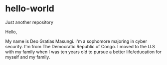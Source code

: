 # hello-world
Just another repository

Hello,

My name is Deo Gratias Masungi. I'm a sophomore majoring in cyber security.
I'm from The Democratic Republic of Congo.
I moved to the U.S with my family when I was ten years old to pursue a better life/education for myself and my family.
